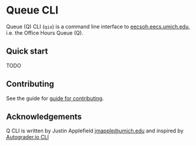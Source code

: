 Queue CLI
=========================

Queue (Q) CLI (`qio`) is a command line interface to [eecsoh.eecs.umich.edu](https://eecsoh.eecs.umich.edu), i.e. the Office Hours Queue (Q).

## Quick start
TODO

## Contributing
See the guide for [guide for contributing](CONTRIBUTING.md).

## Acknowledgements
Q CLI is written by Justin Applefield <jmapple@umich.edu> and inspired by [Autograder.io CLI](https://pypi.org/project/agiocli/)